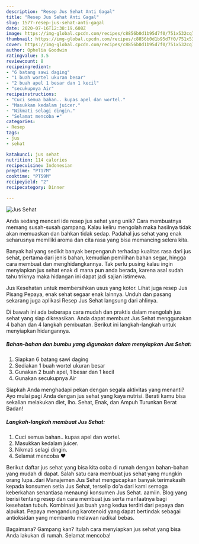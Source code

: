 ```yaml
---
description: "Resep Jus Sehat Anti Gagal"
title: "Resep Jus Sehat Anti Gagal"
slug: 1577-resep-jus-sehat-anti-gagal
date: 2020-07-16T12:38:19.608Z
image: https://img-global.cpcdn.com/recipes/c8856b0d1b95d7f0/751x532cq70/jus-sehat-foto-resep-utama.jpg
thumbnail: https://img-global.cpcdn.com/recipes/c8856b0d1b95d7f0/751x532cq70/jus-sehat-foto-resep-utama.jpg
cover: https://img-global.cpcdn.com/recipes/c8856b0d1b95d7f0/751x532cq70/jus-sehat-foto-resep-utama.jpg
author: Ophelia Goodwin
ratingvalue: 3.5
reviewcount: 8
recipeingredient:
- "6 batang sawi daging"
- "1 buah wortel ukuran besar"
- "2 buah apel 1 besar dan 1 kecil"
- "secukupnya Air"
recipeinstructions:
- "Cuci semua bahan.. kupas apel dan wortel."
- "Masukkan kedalam juicer."
- "Nikmati selagi dingin."
- "Selamat mencoba ❤"
categories:
- Resep
tags:
- jus
- sehat

katakunci: jus sehat 
nutrition: 114 calories
recipecuisine: Indonesian
preptime: "PT17M"
cooktime: "PT59M"
recipeyield: "2"
recipecategory: Dinner

---
```



![Jus Sehat](https://img-global.cpcdn.com/recipes/c8856b0d1b95d7f0/751x532cq70/jus-sehat-foto-resep-utama.jpg)

Anda sedang mencari ide resep jus sehat yang unik? Cara membuatnya memang susah-susah gampang. Kalau keliru mengolah maka hasilnya tidak akan memuaskan dan bahkan tidak sedap. Padahal jus sehat yang enak seharusnya memiliki aroma dan cita rasa yang bisa memancing selera kita.

Banyak hal yang sedikit banyak berpengaruh terhadap kualitas rasa dari jus sehat, pertama dari jenis bahan, kemudian pemilihan bahan segar, hingga cara membuat dan menghidangkannya. Tak perlu pusing kalau ingin menyiapkan jus sehat enak di mana pun anda berada, karena asal sudah tahu triknya maka hidangan ini dapat jadi sajian istimewa.

Jus Kesehatan untuk membersihkan usus yang kotor. Lihat juga resep Jus Pisang Pepaya, enak sehat segaar enak lainnya. Unduh dan pasang sekarang juga aplikasi Resep Jus Sehat langsung dari ahlinya.


Di bawah ini ada beberapa cara mudah dan praktis dalam mengolah jus sehat yang siap dikreasikan. Anda dapat membuat Jus Sehat menggunakan 4 bahan dan 4 langkah pembuatan. Berikut ini langkah-langkah untuk menyiapkan hidangannya.

<!--inarticleads1-->

##### Bahan-bahan dan bumbu yang digunakan dalam menyiapkan Jus Sehat:

1. Siapkan 6 batang sawi daging
1. Sediakan 1 buah wortel ukuran besar
1. Gunakan 2 buah apel, 1 besar dan 1 kecil
1. Gunakan secukupnya Air


Siapkah Anda menghadapi pekan dengan segala aktivitas yang menanti? Ayo mulai pagi Anda dengan jus sehat yang kaya nutrisi. Berati kamu bisa sekalian melakukan diet, lho. Sehat, Enak, dan Ampuh Turunkan Berat Badan! 

<!--inarticleads2-->

##### Langkah-langkah membuat Jus Sehat:

1. Cuci semua bahan.. kupas apel dan wortel.
1. Masukkan kedalam juicer.
1. Nikmati selagi dingin.
1. Selamat mencoba ❤


Berikut daftar jus sehat yang bisa kita coba di rumah dengan bahan-bahan yang mudah di dapat. Salah satu cara membuat jus sehat yang mungkin orang lupa..dari Manajemen Jus Sehat mengucapkan banyak terimakasih kepada konsumen setia Jus Sehat, terselip do&#39;a dari kami semoga keberkahan senantiasa menaungi konsumen Jus Sehat. aamiin. Blog yang berisi tentang resep dan cara membuat jus serta manfaatnya bagi kesehatan tubuh. Kombinasi jus buah yang kedua terdiri dari pepaya dan alpukat. Pepaya mengandung karotenoid yang dapat bertindak sebagai antioksidan yang membantu melawan radikal bebas. 

Bagaimana? Gampang kan? Itulah cara menyiapkan jus sehat yang bisa Anda lakukan di rumah. Selamat mencoba!
